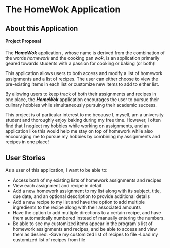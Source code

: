 # The HomeWok Application

## About this Application

#### Project Proposal

The ***HomeWok*** application , whose name is derived from the combination of the 
 words *homework* and the cooking pan *wok*, is an application primarily geared towards 
 students with a passion for cooking or baking (or both)! 
 
 This application allows users to both access and modify a list of homework assignments and a list of recipes. 
 The user can either choose to view the pre-existing items in each list or customize new items to add to either list.
 
 By allowing users to keep track of both their assignments and recipes in one place, the ***HomeWok*** application
 encourages the user to pursue their culinary hobbies while simultaneously pursuing their academic success.
 
 This project is of particular interest to me because I, myself, am a university student and thoroughly enjoy baking 
 during my free time. However, I often find that I neglect my hobbies while working on assignments, and an application
 like this would help me stay on top of homework while also encouraging me to pursue my hobbies by 
 combining my assignments and recipes in one place! 
 

 ## User Stories
 

As a user of this application, I want to be able to:
- Access both of my existing lists of homework assignments and recipes
- View each assignment and recipe in detail
- Add a new homework assignment to my list along with its subject, title, due date, and an optional description to 
provide additional details
- Add a new recipe to my list and have the option to add multiple ingredients to the recipe along with their
 associated amounts
- Have the option to add multiple directions to a certain recipe, and have them automatically numbered instead of 
manually entering the numbers.
- Be able to see my customized items appear in the program's list of homework assignments and recipes, and be able 
to access and view them as desired.
-Save my customized list of recipes to file
-Load my customized list of recipes from file
